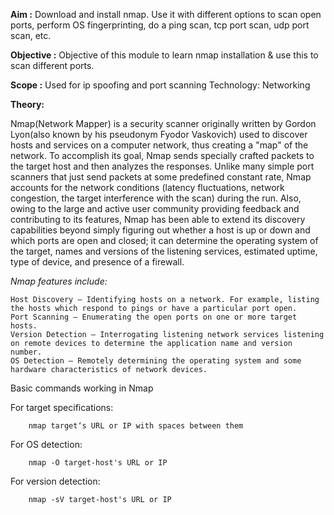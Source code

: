 **Aim :** Download and install nmap. Use it with different options to scan open ports, perform OS​ ​fingerprinting, do a ping scan, tcp port scan, udp port scan, etc.  

**Objective :** Objective of this module to learn nmap installation & use this to scan different ports.  

**Scope :** Used for ip spoofing and port scanning  Technology​: Networking  

**Theory:**

Nmap(Network Mapper) is a security scanner originally written by Gordon Lyon(also known by his pseudonym Fyodor Vaskovich) used to discover hosts and services on a computer network, thus creating a "map" of the network. To accomplish its goal, Nmap sends specially crafted packets to the target host and then analyzes the responses. Unlike many simple port scanners that just send packets at some predefined constant rate, Nmap accounts for the network conditions (latency fluctuations, network congestion, the target interference with the scan) during the run. Also, owing to the large and active user community providing feedback and contributing to its features, Nmap has been able to extend its discovery capabilities beyond simply figuring out whether a host is up or down and which ports are open and closed; it can determine the operating system of the target, names and versions of the listening services, estimated uptime, type of device, and presence of a firewall.

*Nmap features include:*

    Host Discovery – Identifying hosts on a network. For example, listing the hosts which respond to pings or have a particular port open.
    Port Scanning – Enumerating the open ports on one or more target hosts.  
    Version Detection – Interrogating listening network services listening on remote devices to determine the application name and version number.  
    OS Detection – Remotely determining the operating system and some hardware characteristics of network devices. 
    
    
Basic commands working in Nmap  

For target specifications: 

        nmap target‘s URL or IP with spaces between them

For OS detection: 

        nmap -O target-host's URL or IP

For version detection: 

        nmap -sV target-host's URL or IP
        

